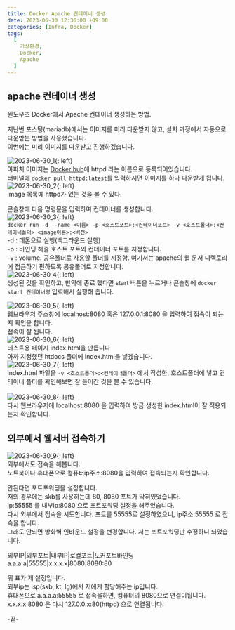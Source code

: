 ```yaml
---
title: Docker Apache 컨테이너 생성
date: 2023-06-30 12:36:00 +09:00
categories: [Infra, Docker]
tags:
  [
    가상환경,
    Docker,
    Apache
  ]
---
```


## apache 컨테이너 생성
윈도우즈 Docker에서 Apache 컨테이너 생성하는 방법. <br>

지난번 포스팅(mariadb)에서는 이미지를 미리 다운받지 않고, 설치 과정에서 자동으로 다운받는 방법을 사용했습니다.<br>
이번에는 미리 이미지를 다운받고 진행하겠습니다.<br>

![2023-06-30_1](https://github.com/Hoon1999/hoon1999.github.io/assets/100833901/8cca2509-932e-4ff5-b4e5-a46507df9ae7){: left}<br>
아파치 이미지는 [Docker hub](https://hub.docker.com/search?q=apache)에 httpd 라는 이름으로 등록되어있습니다.<br>
터미널에 ```docker pull httpd:latest```를 입력하시면 이미지를 하나 다운받게 됩니다. <br>
![2023-06-30_2](https://github.com/Hoon1999/hoon1999.github.io/assets/100833901/03dabed6-aa3b-4309-9a52-b6674552dd07){: left} <br>
image 목록에 httpd가 있는 것을 볼 수 있다.<br>

콘솔창에 다음 명령문을 입력하여 컨테이너를 생성합니다.<br>
![2023-06-30_3](https://github.com/Hoon1999/hoon1999.github.io/assets/100833901/eb694beb-956a-4a97-8df3-18f4b8bf5a0f){: left}<br>
```docker run -d --name <이름> -p <호스트포트>:<컨테이너포트> -v <호스트폴더>:<컨테이너폴더> <image이름>:<버전>```<br>
-d : 데몬으로 실행(백그라운드 실행) <br>
-p : 바인딩 해줄 호스트 포트와 컨테이너 포트를 지정합니다.<br>
-v : volume. 공유폴더로 사용할 폴더를 지정함. 여기서는 apache의 웹 문서 디렉토리에 접근하기 편하도록 공유폴더로 지정합니다.<br>
![2023-06-30_4](https://github.com/Hoon1999/hoon1999.github.io/assets/100833901/a1725122-0fca-48ac-a5d4-890836ae75c9){: left}<br>
생성된 것을 확인하고, 만약에 종료 했다면 start 버튼을 누르거나 콘솔창에 ```docker start 컨테이너명``` 입력해서 실행해 줍니다.<br>

![2023-06-30_5](https://github.com/Hoon1999/hoon1999.github.io/assets/100833901/68f91d98-aa79-4e81-be20-feb713b525f5){: left}<br>
웹브라우저 주소창에 localhost:8080 혹은 127.0.0.1:8080 을 입력하여 접속이 되는지 확인을 합니다.<br>
접속이 잘 됩니다.<br>
![2023-06-30_6](https://github.com/Hoon1999/hoon1999.github.io/assets/100833901/c73ec391-57b9-414a-93ad-7079fc27f4f3){: left}<br>
테스트용 페이지 index.html을 만듭니다<br>
아까 지정했던 htdocs 폴더에 index.html을 넣겠습니다.<br>
![2023-06-30_7](https://github.com/Hoon1999/hoon1999.github.io/assets/100833901/ce1731ff-f91e-47c5-a6f3-842fa21f2a7a){: left}<br>
index.html 파일을 ```-v <호스트폴더>:<컨테이너폴더>``` 에서 작성한, 호스트폴더에 넣고 컨테이너 폴더를 확인해보면 잘 들어간 것을 볼 수 있습니다.<br>  
![2023-06-30_8](https://github.com/Hoon1999/hoon1999.github.io/assets/100833901/cbd37db2-9949-4118-ab64-80aa4527cceb){: left}<br>
다시 웹브라우저에 localhost:8080 을 입력하여 방금 생성한 index.html이 잘 적용되는지 확인합니다.<br>

## 외부에서 웹서버 접속하기
![2023-06-30_9](https://github.com/Hoon1999/hoon1999.github.io/assets/100833901/61fe7902-484e-4678-8913-07995088dace){: left}<br>
외부에서도 접속을 해봅니다.<br>
노트북이나 휴대폰으로 컴퓨터ip주소:8080을 입력하여 접속되는지 확인합니다.<br>

안된다면 포트포워딩을 설정합니다.<br>
저의 경우에는 skb를 사용하는데 80, 8080 포트가 막혀있었습니다.<br>
ip:55555 를 내부ip:8080 으로 포트포워딩 설정을 해주었습니다.<br>
다시 외부에서 접속을 시도합니다. 포트를 55555로 설정하였으니, ip주소:55555 로 접속을 합니다.<br>
그래도 안되면 방화벽 인바운드 설정을 변경합니다. 저는 포트포워딩만 수정하니 되었습니다.<br>

외부IP|외부포트|내부IP|로컬포트|도커포트바인딩
a.a.a.a|55555|x.x.x.x|8080|8080:80

위 표가 제 설정입니다.<br>
외부ip는 isp(skb, kt, lg)에서 저에게 할당해주는 ip입니다.<br>
휴대폰으로 a.a.a.a:55555 로 접속을하면, 컴퓨터의 8080으로 연결이됩니다.<br>
x.x.x.x:8080 은 다시 127.0.0.x:80(httpd) 으로 연결됩니다.<br>

-끝-